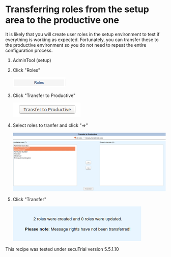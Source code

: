 # Transferring roles from the setup area to the productive one

It is likely that you will create user roles in the setup environment to test if everything
is working as expected. Fortunately, you can transfer these to the productive environment
so you do not need to repeat the entire configuration process.

1. AdminTool (setup)
2. Click "Roles"

    ![roles](fig/roles.png "roles")

3. Click "Transfer to Productive"

    ![transfer_prod](fig/tranfer_prod.png "transfer_prod")

4. Select roles to tranfer and click "=>"

    ![select_transf_roles](fig/select_transf_roles.png "select_transf_roles")

5. Click "Transfer" 

    ![return_message](fig/return_message.png "return_message")

This recipe was tested under secuTrial version 5.5.1.10
